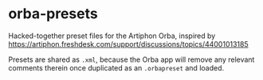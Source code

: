 # orba-presets
Hacked-together preset files for the Artiphon Orba, inspired by https://artiphon.freshdesk.com/support/discussions/topics/44001013185

Presets are shared as `.xml`, because the Orba app will remove any relevant comments therein once duplicated as an `.orbapreset` and loaded.

